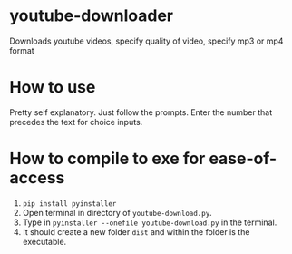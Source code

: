 # youtube-downloader
Downloads youtube videos,  specify quality of video, specify mp3 or mp4 format

# How to use
Pretty self explanatory. Just follow the prompts. Enter the number that precedes the text for choice inputs.

# How to compile to exe for ease-of-access
1. `pip install pyinstaller`
2. Open terminal in directory of `youtube-download.py`.
3. Type in `pyinstaller --onefile youtube-download.py` in the terminal.
4. It should create a new folder `dist` and within the folder is the executable.

